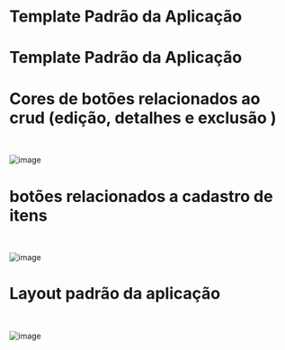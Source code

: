 # Template Padrão da Aplicação

# Template Padrão da Aplicação


<h1> Cores de botões relacionados ao crud (edição, detalhes e exclusão )</h1><br>

![image](https://github.com/user-attachments/assets/78b30843-4e41-44be-9c7d-d9831f71aedc)

<h1> botões relacionados a cadastro de itens </h1><br>

![image](https://github.com/user-attachments/assets/36a35bfe-df53-45b5-b3e8-98991bd5dba3)

<h1> Layout padrão da aplicação </h1><br>

![image](https://github.com/user-attachments/assets/ea8e9cd6-a878-4627-8e23-ba8344f5859d)
